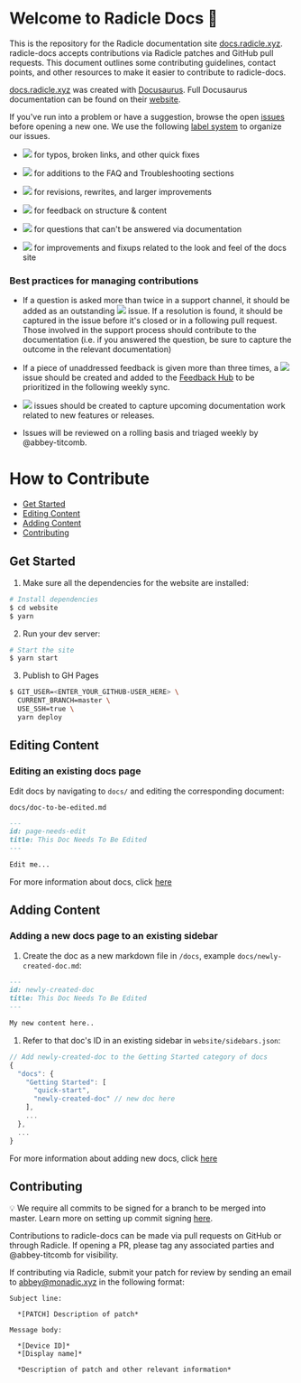 # Welcome to Radicle Docs 👋

This is the repository for the Radicle documentation site [docs.radicle.xyz](https://docs.radicle.xyz/docs/what-is-radicle.html). radicle-docs accepts contributions via Radicle patches and GitHub pull requests. This document outlines some contributing guidelines, contact points, and other resources to make it easier to contribute to radicle-docs.

[docs.radicle.xyz](https://docs.radicle.xyz/docs/what-is-radicle.html) was created with [Docusaurus](https://docusaurus.io/). Full Docusaurus documentation can be found on their [website](https://docusaurus.io/).

If you've run into a problem or have a suggestion, browse the open [issues](https://github.com/radicle-dev/radicle-docs/issues) before opening a new one. We use the following [label system](https://github.com/radicle-dev/radicle-docs/labels) to organize our issues.

* ![](https://img.shields.io/badge/-fixup-critical) for typos, broken links, and other quick fixes

* ![](https://img.shields.io/badge/-troubleshooting-%23FBCA04) for additions to the FAQ and Troubleshooting sections

* ![](https://img.shields.io/badge/-improvement-blueviolet) for revisions, rewrites, and larger improvements

* ![](https://img.shields.io/badge/-feedback-%23DD0BE1) for feedback on structure & content

* ![](https://img.shields.io/badge/-question-C0EE59) for questions that can't be answered via documentation

* ![](https://img.shields.io/badge/-ui-1d76db) for improvements and fixups related to the look and feel of the docs site 

### Best practices for managing contributions

* If a question is asked more than twice in a support channel, it should be added as an outstanding ![](https://img.shields.io/badge/-troubleshooting-%23FBCA04) issue. If a resolution is found, it should be captured in the issue before it's closed or in a following pull request. Those involved in the support process should contribute to the documentation (i.e. if you answered the question, be sure to capture the outcome in the relevant documentation)

* If a piece of unaddressed feedback is given more than three times, a ![](https://img.shields.io/badge/-feedback-%23DD0BE1) issue should be created and added to the [Feedback Hub](https://github.com/orgs/radicle-dev/projects/19) to be prioritized in the following weekly sync. 

* ![](https://img.shields.io/badge/-improvement-blueviolet) issues should be created to capture upcoming documentation work related to new features or releases. 

* Issues will be reviewed on a rolling basis and triaged weekly by @abbey-titcomb.

# How to Contribute
  
- [Get Started](#get-started)
- [Editing Content](#editing-content)
- [Adding Content](#adding-content)
- [Contributing](#contributing)

## Get Started

1. Make sure all the dependencies for the website are installed:

```sh
# Install dependencies
$ cd website
$ yarn
```

2. Run your dev server:

```sh
# Start the site
$ yarn start
```

3. Publish to GH Pages

```sh
$ GIT_USER=<ENTER_YOUR_GITHUB-USER_HERE> \
  CURRENT_BRANCH=master \
  USE_SSH=true \
  yarn deploy
```

## Editing Content

### Editing an existing docs page

Edit docs by navigating to `docs/` and editing the corresponding document:

`docs/doc-to-be-edited.md`

```markdown
---
id: page-needs-edit
title: This Doc Needs To Be Edited
---

Edit me...
```

For more information about docs, click [here](https://docusaurus.io/docs/en/navigation)

## Adding Content

### Adding a new docs page to an existing sidebar

1. Create the doc as a new markdown file in `/docs`, example `docs/newly-created-doc.md`:

```md
---
id: newly-created-doc
title: This Doc Needs To Be Edited
---

My new content here..
```

1. Refer to that doc's ID in an existing sidebar in `website/sidebars.json`:

```javascript
// Add newly-created-doc to the Getting Started category of docs
{
  "docs": {
    "Getting Started": [
      "quick-start",
      "newly-created-doc" // new doc here
    ],
    ...
  },
  ...
}
```

For more information about adding new docs, click [here](https://docusaurus.io/docs/en/navigation)

## Contributing

💡 We require all commits to be signed for a branch to be merged into master. Learn more on setting up commit signing [here][commit-signing].

Contributions to radicle-docs can be made via pull requests on GitHub or through Radicle. If opening a PR, please tag any associated parties and @abbey-titcomb for visibility. 

If contributing via Radicle, submit your patch for review by sending an email to abbey@monadic.xyz in the following format:

```
Subject line:

  *[PATCH] Description of patch*

Message body: 

  *[Device ID]*
  *[Display name]*

  *Description of patch and other relevant information*
  ```

[commit-signing]: https://docs.github.com/en/github/authenticating-to-github/managing-commit-signature-verification/signing-commits
